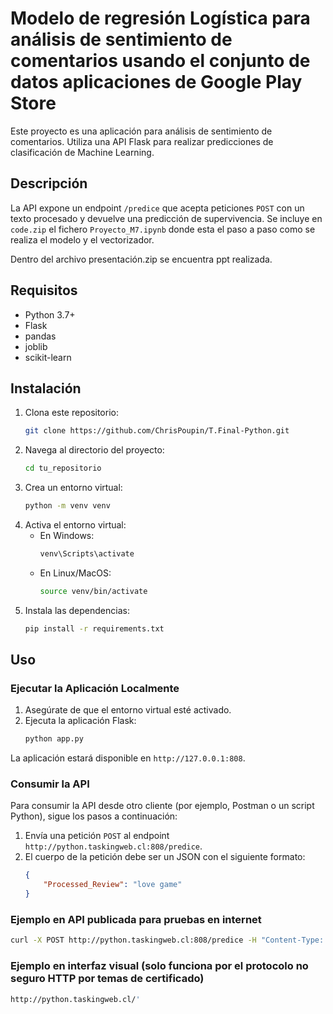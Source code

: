 # Modelo de regresión Logística para análisis de sentimiento de comentarios usando el conjunto de datos aplicaciones de Google Play Store


Este proyecto es una aplicación para análisis de sentimiento de comentarios. Utiliza una API Flask para realizar predicciones de clasificación de Machine Learning.

## Descripción

La API expone un endpoint `/predice` que acepta peticiones `POST` con un texto procesado y devuelve una predicción de supervivencia.
Se incluye en `code.zip` el fichero `Proyecto_M7.ipynb` donde esta el paso a paso como se realiza el modelo y el vectorizador.

Dentro del archivo presentación.zip se encuentra ppt realizada.

## Requisitos

- Python 3.7+
- Flask
- pandas
- joblib
- scikit-learn

## Instalación

1. Clona este repositorio:
    ```bash
    git clone https://github.com/ChrisPoupin/T.Final-Python.git
    ```
2. Navega al directorio del proyecto:
    ```bash
    cd tu_repositorio
    ```
3. Crea un entorno virtual:
    ```bash
    python -m venv venv
    ```
4. Activa el entorno virtual:
    - En Windows:
        ```bash
        venv\Scripts\activate
        ```
    - En Linux/MacOS:
        ```bash
        source venv/bin/activate
        ```
5. Instala las dependencias:
    ```bash
    pip install -r requirements.txt
    ```

## Uso

### Ejecutar la Aplicación Localmente

1. Asegúrate de que el entorno virtual esté activado.
2. Ejecuta la aplicación Flask:
    ```bash
    python app.py
    ```

La aplicación estará disponible en `http://127.0.0.1:808`.

### Consumir la API

Para consumir la API desde otro cliente (por ejemplo, Postman o un script Python), sigue los pasos a continuación:

1. Envía una petición `POST` al endpoint `http://python.taskingweb.cl:808/predice`.
2. El cuerpo de la petición debe ser un JSON con el siguiente formato:
    ```json
    {
        "Processed_Review": "love game"
    }
    ```

### Ejemplo en API publicada para pruebas en internet

```bash
curl -X POST http://python.taskingweb.cl:808/predice -H "Content-Type: application/json" -d '{"Processed_Review": "love game"}'
```

### Ejemplo en interfaz visual (solo funciona por el protocolo no seguro HTTP por temas de certificado)

```bash
http://python.taskingweb.cl/'
```



